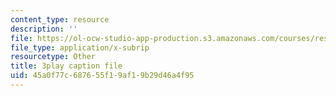 ```yaml
---
content_type: resource
description: ''
file: https://ol-ocw-studio-app-production.s3.amazonaws.com/courses/res-6-007-signals-and-systems-spring-2011/45a0f77c687655f19af19b29d46a4f95_HKMY-8BqWWw.vtt
file_type: application/x-subrip
resourcetype: Other
title: 3play caption file
uid: 45a0f77c-6876-55f1-9af1-9b29d46a4f95
---
```

